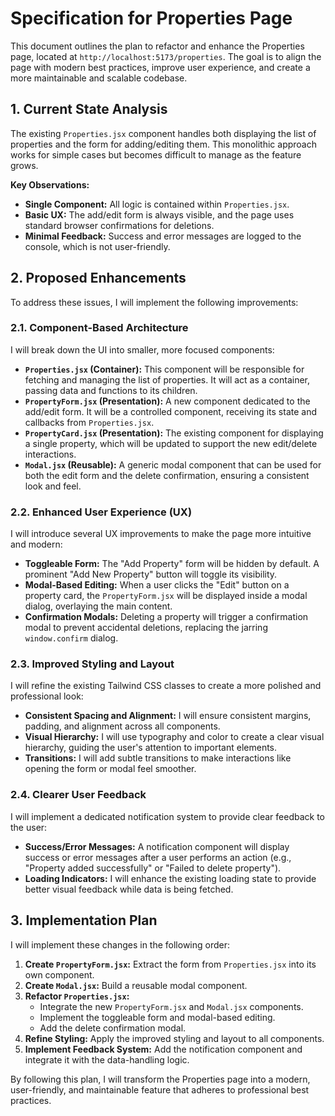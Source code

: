 
# Specification for Properties Page

This document outlines the plan to refactor and enhance the Properties page, located at `http://localhost:5173/properties`. The goal is to align the page with modern best practices, improve user experience, and create a more maintainable and scalable codebase.

## 1. Current State Analysis

The existing `Properties.jsx` component handles both displaying the list of properties and the form for adding/editing them. This monolithic approach works for simple cases but becomes difficult to manage as the feature grows.

**Key Observations:**

- **Single Component:** All logic is contained within `Properties.jsx`.
- **Basic UX:** The add/edit form is always visible, and the page uses standard browser confirmations for deletions.
- **Minimal Feedback:** Success and error messages are logged to the console, which is not user-friendly.

## 2. Proposed Enhancements

To address these issues, I will implement the following improvements:

### 2.1. Component-Based Architecture

I will break down the UI into smaller, more focused components:

- **`Properties.jsx` (Container):** This component will be responsible for fetching and managing the list of properties. It will act as a container, passing data and functions to its children.
- **`PropertyForm.jsx` (Presentation):** A new component dedicated to the add/edit form. It will be a controlled component, receiving its state and callbacks from `Properties.jsx`.
- **`PropertyCard.jsx` (Presentation):** The existing component for displaying a single property, which will be updated to support the new edit/delete interactions.
- **`Modal.jsx` (Reusable):** A generic modal component that can be used for both the edit form and the delete confirmation, ensuring a consistent look and feel.

### 2.2. Enhanced User Experience (UX)

I will introduce several UX improvements to make the page more intuitive and modern:

- **Toggleable Form:** The "Add Property" form will be hidden by default. A prominent "Add New Property" button will toggle its visibility.
- **Modal-Based Editing:** When a user clicks the "Edit" button on a property card, the `PropertyForm.jsx` will be displayed inside a modal dialog, overlaying the main content.
- **Confirmation Modals:** Deleting a property will trigger a confirmation modal to prevent accidental deletions, replacing the jarring `window.confirm` dialog.

### 2.3. Improved Styling and Layout

I will refine the existing Tailwind CSS classes to create a more polished and professional look:

- **Consistent Spacing and Alignment:** I will ensure consistent margins, padding, and alignment across all components.
- **Visual Hierarchy:** I will use typography and color to create a clear visual hierarchy, guiding the user's attention to important elements.
- **Transitions:** I will add subtle transitions to make interactions like opening the form or modal feel smoother.

### 2.4. Clearer User Feedback

I will implement a dedicated notification system to provide clear feedback to the user:

- **Success/Error Messages:** A notification component will display success or error messages after a user performs an action (e.g., "Property added successfully" or "Failed to delete property").
- **Loading Indicators:** I will enhance the existing loading state to provide better visual feedback while data is being fetched.

## 3. Implementation Plan

I will implement these changes in the following order:

1.  **Create `PropertyForm.jsx`:** Extract the form from `Properties.jsx` into its own component.
2.  **Create `Modal.jsx`:** Build a reusable modal component.
3.  **Refactor `Properties.jsx`:**
    -   Integrate the new `PropertyForm.jsx` and `Modal.jsx` components.
    -   Implement the toggleable form and modal-based editing.
    -   Add the delete confirmation modal.
4.  **Refine Styling:** Apply the improved styling and layout to all components.
5.  **Implement Feedback System:** Add the notification component and integrate it with the data-handling logic.

By following this plan, I will transform the Properties page into a modern, user-friendly, and maintainable feature that adheres to professional best practices.
